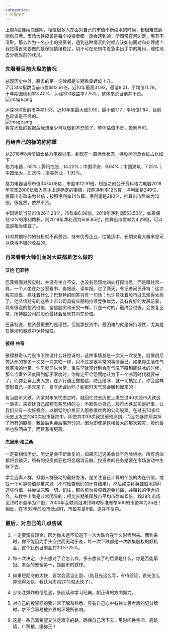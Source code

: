 ```yaml
---
categories:
- 价值投资
---
```


上周A股连续四连阴，相信很多人在面对自己的市值不断缩水的时候，都很难做到倘然自若。市场大跌应该是每个投资者都一定会遇到的，所谓常在河边走，哪有不湿鞋。那么作为一名小小的投资者，遇到这种情况的时候应该如何面对和处理呢？我觉得首先要做的是保持情绪稳定，切不可在恐惧中着急卖出手中的筹码，理性地去分析当前的状况。

<a name="uuiHa"></a>
### 先看看目前大盘的情况

总观历史中外，股市的第一定律都是长期看呈螺旋上升。<br />沪深300指数当前市盈率12.91倍，近10年最高31.92，最低8.01，平均值11.78。<br />十年期国债利率3.40%，沪深300收益率7.75%，整体来说目前并不贵。<br />![image.png](https://cdn.nlark.com/yuque/0/2019/png/116289/1556235790621-0f8d4ee2-4e5a-4f34-a970-eefc40769bad.png#align=left&display=inline&height=494&name=image.png&originHeight=988&originWidth=2680&size=217847&status=done&width=1340)

沪深300当前市净率1.53，近10年来最大值3.90，最小值1.17，平均值1.84，目前也应该是不高的。<br />![image.png](https://cdn.nlark.com/yuque/0/2019/png/116289/1556237375020-8d8a1ae4-f02a-4b5a-ab54-03f2087bb116.png#align=left&display=inline&height=446&name=image.png&originHeight=892&originWidth=2702&size=193724&status=done&width=1351)<br />看完大盘的数据后我想至少可以做到不恐慌了，整体估值不贵，盈利尚可。
<a name="WvOiS"></a>
### 
<a name="zq8Xz"></a>
### 再给自己的标的称称重

从2018年8月份加仓格力电器以来，到现在一直满仓状态，持股标的及仓位占比如下：<br />格力电器，65%；腾讯控股，14.22%；中国平安，9.04%；中国建筑，7.25%；中国恒大，2.29%；康美药业，1.92%。

格力电器当前市值3474.08亿，市盈率12.91倍，根据之前公开资料格力电器2018年实现2000亿收入基本上是确定的事情，按照净利率12%算，净利润是240亿，推算出市盈率为14倍；按照净利率14%算，净利润是280亿，推算出市盈率为12倍。很显然，依然不贵。

中国建筑当前市值2611.23亿，市盈率6.96倍。2018年净利润553.50亿，如果保持10%的净利增长，则2019年净利润为608.85亿，推算出市盈率为4.29倍，可以说是相当便宜了。

针对其他标的的分析就不再赘述，持有优秀企业，估值适中，长期来看大概率是可以获得不错的收益的。

<a name="OJIyf"></a>
### 再来看看大师们面对大跌都是怎么做的

<a name="fcnlf"></a>
#### 沃伦·巴菲特
巴菲特面对股灾时，并没有坐立不安，也没有恐慌地四处打探消息，而是跟往常一样，一个人坐在办公室看书、看报纸、读年报。过了两天，有记者问巴菲特：这次股灾崩盘，意味着什么？巴菲特的回答只有一句话：也许意味着股市过去涨得太高了。他坚信持有的这些上市公司具有长期的持续竞争优势，具有良好的发展前景，具有很高的投资价值，坚信股灾和天灾一样，只是一时的，最终会过去，会恢复正常，所持股公司的股价最终会反映其内在价值。

巴菲特说，投资最重要的是理性。但股票投资中，最困难的就是保持理性，尤其是在暴涨和暴跌中保持理性。

<a name="SESKQ"></a>
#### 彼得·林奇
彼得林奇认为股市下跌没什么好惊讶的，这种事情总是一次又一次发生，就像明尼苏达州的寒冬一次又一次来临一样，只不过是很平常的事情而已。如果你生活在气候寒冷的地带，你早就习以为常，事先早就预计到会有气温下降到能结冰的时候，那么当室外温度降到低于零度时，你肯定不会恐慌地认为下一个冰河时代就要来了。而你会穿上皮大衣，在人行道上撒些盐，防止结冰，就一切搞定了，你会这样安慰自己—冬天来了，夏季还会远吗？到那时天气又会暖和起来的！

每当股市大跌，大家对未来忧虑之时，就回忆过去历史上发生过40次股市大跌这一事实，来安抚自己那颗有些恐惧的心，不断告诉自己，股市大跌其实是好事，让我们又有一次好机会，以很低的价格买入那些很优秀的公司股票。在过去70多年历史上发生的40次股市暴跌中，即使其中39次我提前预测到，而且在暴跌前卖掉了所有的股票，我最后也会后悔万分的。因为即使是跌幅最大的那次股灾，股价最终也涨回来了，而且涨得更高。

<a name="0ph82"></a>
#### 杰里米·格兰桑
一定要相信历史。历史是会不断重复的，如果忘记这条会处于危险境地。所有泡沫都将会破灭，所有的投资疯狂也将会烟消云散。投资者的任务是要在市场波动中生存下去。

学会远离人群，抵御人群鼓动的最好办法，是关注自己计算的个股的内在价值，或找一个可靠价值测量来源（不时检查他们的计算结果）。然后如崇拜英雄般地崇拜这些价值，并尝试忽略一切。记住，那些能为投资者避免悲痛，并赚钱的伟大机会，从数字上看是非常明显的：相比长期美国股市平均市盈率15倍，1929年市场见顶时市盈率为21倍，2000年互联网泡沫顶峰时标准普尔500的市盈率为35倍！相反，在1982年的股市低点时，市盈率是8倍。这并不复杂。

<a name="PTlOS"></a>
### 最后，对自己的几点告诫

1. 一定要留有现金，因为你永远不知道下一次大跌会在什么时候到来。而到来时，你不能因为手头空空而无动于衷，每一次下跌都是一次收集股权的好机会，这个比例目前会在20%-25%。

1. 每一次决定，少去想对了会怎么样，多去想错了的后果是什么，你是否能承担。本金的安全第一，是股市的铁律。

1. 如果短期涨的太快，要学会适当止盈，（姑且先这么写，有待验证，首先怎么算涨得太快，我认为周内20%就太快了）。

1. 少关注爆炸的信息流，多阅读和学习经典，朝正确的方向努力。

1. 对自己的投资标的要非常了解和熟悉，只有自己心中有独立思考后的记分牌时，才不会容易被外界的环境所影响。

1. 这是一条充满希望又注定艰辛的路，确保自己活下去，用时间换空间。高筑墙，广积粮，缓称王！
